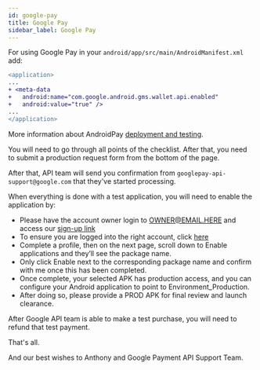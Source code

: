 ```yaml
---
id: google-pay
title: Google Pay
sidebar_label: Google Pay
---
```


For using Google Pay in your `android/app/src/main/AndroidManifest.xml` add:

```diff
<application>
...
+ <meta-data
+   android:name="com.google.android.gms.wallet.api.enabled"
+   android:value="true" />
...
</application>
```

More information about AndroidPay [deployment and testing](https://developers.google.com/pay/api/android/guides/test-and-deploy/integration-checklist).

You will need to go through all points of the checklist. After that, you need to submit a production request form from the bottom of the page.

After that, API team will send you confirmation from `googlepay-api-support@google.com` that they've started processing.

When everything is done with a test application, you will need to enable the application by:


* Please have the account owner login to <OWNER@EMAIL.HERE> and access our [sign-up link](https://payments.developers.google.com/signup)
* To ensure you are logged into the right account, click [here](https://accounts.google.com/SignOutOptions?continue=https://payments.developers.google.com/signup)
* Complete a profile, then on the next page, scroll down to Enable applications and they’ll see the package name.
* Only click Enable next to the corresponding package name and confirm with me once this has been completed.
* Once complete, your selected APK has production access, and you can configure your Android  application to point to Environment_Production.
* After doing so, please provide a PROD APK for final review and launch clearance.

After Google API team is able to make a test purchase, you will need to refund that test payment.

That's all.

And our best wishes to Anthony and Google Payment API Support Team.
